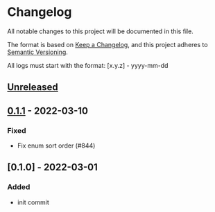 # Changelog
All notable changes to this project will be documented in this file.

The format is based on [Keep a Changelog](https://keepachangelog.com/en/1.0.0/),
and this project adheres to [Semantic Versioning](https://semver.org/spec/v2.0.0.html).

All logs must start with the format: [x.y.z] - yyyy-mm-dd

## [Unreleased]

## [0.1.1] - 2022-03-10
### Fixed
- Fix enum sort order (#844)

## [0.1.0] - 2022-03-01
### Added
- init commit

[Unreleased]: https://github.com/subquery/subql/compare/node-terra/0.1.1...HEAD
[0.1.1]: https://github.com/subquery/subql/compare/node/0.1.0...node/0.1.1
